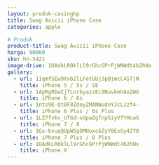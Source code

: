 ```yaml
---
layout: produk-casinghp
title: Swag Avicii iPhone Case
categories: apple

# Produk
product-title: Swag Avicii iPhone Case
harga: 90000
sku: hn-5421
image-drive: 1UAdkLR0klLl9rGhcGPrPjWNWdt4b2hNx
gallery:
  - url: 1IqmfSEw9Xxb2lLFetGUj3pBjmcC4STjN
    title: iPhone 5 / 5s / SE
  - url: 1ApRgRbwIjTLnrbyazzEL9NuvkmhAo2WG
    title: iPhone 6 / 6s
  - url: 1nts9K-Qt0F8ZdoyZMANWudnYJcLJzf4-
    title: iPhone 6 Plus / 6s Plus
  - url: 1LZ7fvkv_UfGd-odpaZgfnp5iyVfYHcwS
    title: iPhone 7 / 8
  - url: 1Gx-bvuqQUpW5gOMHoxc6ZyY8ExGy42Y0
    title: iPhone 7 Plus / 8 Plus
  - url: 1UAdkLR0klLl9rGhcGPrPjWNWdt4b2hNx
    title: iPhone X
---
```

